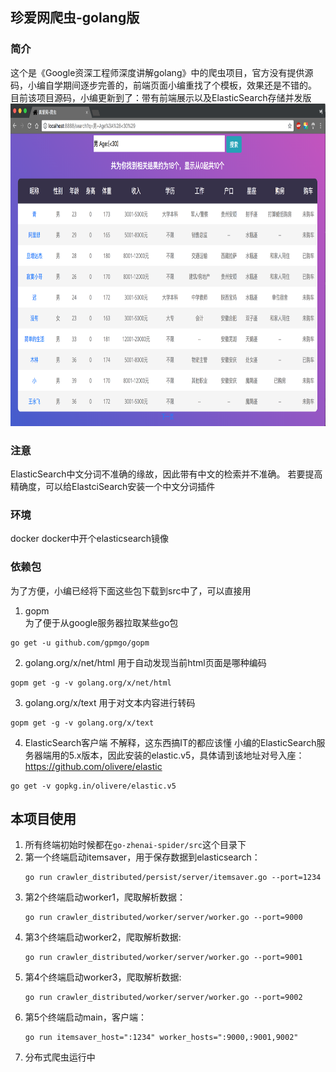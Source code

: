 ## 珍爱网爬虫-golang版
### 简介
这个是《Google资深工程师深度讲解golang》中的爬虫项目，官方没有提供源码，小编自学期间逐步完善的，前端页面小编重找了个模板，效果还是不错的。  
目前该项目源码，小编更新到了：带有前端展示以及ElasticSearch存储并发版  
<img src="img/1.png" width = "800" height = "516"/>
### 注意
ElasticSearch中文分词不准确的缘故，因此带有中文的检索并不准确。
若要提高精确度，可以给ElastciSearch安装一个中文分词插件
### 环境
docker
docker中开个elasticsearch镜像
### 依赖包
为了方便，小编已经将下面这些包下载到src中了，可以直接用
1. gopm  
为了便于从google服务器拉取某些go包
```text
go get -u github.com/gpmgo/gopm
``` 
2. golang.org/x/net/html 
用于自动发现当前html页面是哪种编码
```text
gopm get -g -v golang.org/x/net/html
```
3. golang.org/x/text
用于对文本内容进行转码
```text
gopm get -g -v golang.org/x/text
```  
4. ElasticSearch客户端
不解释，这东西搞IT的都应该懂
小编的ElasticSearch服务器端用的5.x版本，因此安装的elastic.v5，具体请到该地址对号入座：https://github.com/olivere/elastic
```text
go get -v gopkg.in/olivere/elastic.v5
```
## 本项目使用
1. 所有终端初始时候都在`go-zhenai-spider/src`这个目录下
2. 第一个终端启动itemsaver，用于保存数据到elasticsearch：
    ```text
    go run crawler_distributed/persist/server/itemsaver.go --port=1234
    ```  
3. 第2个终端启动worker1，爬取解析数据：
    ```text
    go run crawler_distributed/worker/server/worker.go --port=9000
    ```
4. 第3个终端启动worker2，爬取解析数据:
    ```text
    go run crawler_distributed/worker/server/worker.go --port=9001
    ```
5. 第4个终端启动worker3，爬取解析数据:
    ```text
    go run crawler_distributed/worker/server/worker.go --port=9002
    ```
6. 第5个终端启动main，客户端：
    ```text
    go run itemsaver_host=":1234" worker_hosts=":9000,:9001,9002"
    ```
7. 分布式爬虫运行中
